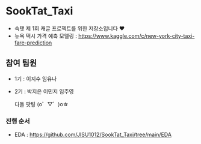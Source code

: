 # SookTat_Taxi

- 숙탯 제 1회 캐글 프로젝트를 위한 저장소입니다 ❤ 
- 뉴욕 택시 가격 예측 모델링 : https://www.kaggle.com/c/new-york-city-taxi-fare-prediction

## 참여 팀원
- 1기 : 이지수 임유나
- 2기 : 박지은 이민지 임주영
  
  다들 팟팅 (o゜▽゜)o☆

### 진행 순서
-  EDA : https://github.com/JISU1012/SookTat_Taxi/tree/main/EDA
